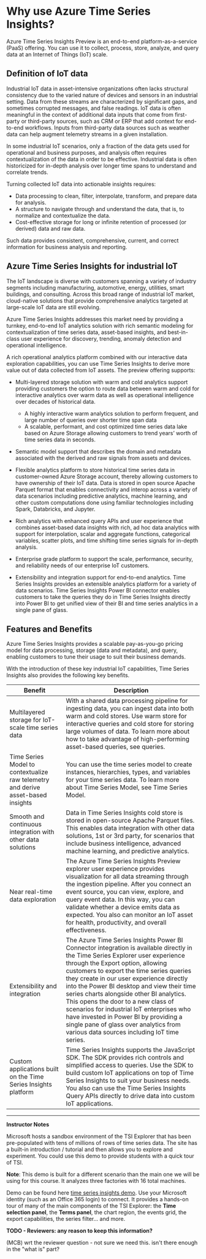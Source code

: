 # Why use Azure Time Series Insights?

Azure Time Series Insights Preview is an end-to-end platform-as-a-service (PaaS) offering. You can use it to collect, process, store, analyze, and query data at an Internet of Things (IoT) scale.

## Definition of IoT data

Industrial IoT data in asset-intensive organizations often lacks structural consistency due to the varied nature of devices and sensors in an industrial setting. Data from these streams are characterized by significant gaps, and sometimes corrupted messages, and false readings. IoT data is often meaningful in the context of additional data inputs that come from first-party or third-party sources, such as CRM or ERP that add context for end-to-end workflows. Inputs from third-party data sources such as weather data can help augment telemetry streams in a given installation.

In some industrial IoT scenarios, only a fraction of the data gets used for operational and business purposes, and analysis often requires contextualization of the data in order to be effective. Industrial data is often historicized for in-depth analysis over longer time spans to understand and correlate trends. 

Turning collected IoT data into actionable insights requires:

* Data processing to clean, filter, interpolate, transform, and prepare data for analysis.
* A structure to navigate through and understand the data, that is, to normalize and contextualize the data.
* Cost-effective storage for long or infinite retention of processed (or derived) data and raw data.

Such data provides consistent, comprehensive, current, and correct information for business analysis and reporting.

## Azure Time Series Insights for industrial IoT

The IoT landscape is diverse with customers spanning a variety of industry segments including manufacturing, automotive, energy, utilities, smart buildings, and consulting. Across this broad range of industrial IoT market, cloud-native solutions that provide comprehensive analytics targeted at large-scale IoT data are still evolving.

Azure Time Series Insights addresses this market need by providing a turnkey, end-to-end IoT analytics solution with rich semantic modeling for contextualization of time series data, asset-based insights, and best-in-class user experience for discovery, trending, anomaly detection and operational intelligence.

A rich operational analytics platform combined with our interactive data exploration capabilities, you can use Time Series Insights to derive more value out of data collected from IoT assets. The preview offering supports:

* Multi-layered storage solution with warm and cold analytics support providing customers the option to route data between warm and cold for interactive analytics over warm data as well as operational intelligence over decades of historical data.

    * A highly interactive warm analytics solution to perform frequent, and large number of queries over shorter time span data
    * A scalable, performant, and cost optimized time series data lake based on Azure Storage allowing customers to trend years’ worth of time series data in seconds.

* Semantic model support that describes the domain and metadata associated with the derived and raw signals from assets and devices.
* Flexible analytics platform to store historical time series data in customer-owned Azure Storage account, thereby allowing customers to have ownership of their IoT data. Data is stored in open source Apache Parquet format that enables connectivity and interop across a variety of data scenarios including predictive analytics, machine learning, and other custom computations done using familiar technologies including Spark, Databricks, and Jupyter.
* Rich analytics with enhanced query APIs and user experience that combines asset-based data insights with rich, ad hoc data analytics with support for interpolation, scalar and aggregate functions, categorical variables, scatter plots, and time shifting time series signals for in-depth analysis.
* Enterprise grade platform to support the scale, performance, security, and reliability needs of our enterprise IoT customers.
* Extensibility and integration support for end-to-end analytics. Time Series Insights provides an extensible analytics platform for a variety of data scenarios. Time Series Insights Power BI connector enables customers to take the queries they do in Time Series Insights directly into Power BI to get unified view of their BI and time series analytics in a single pane of glass.

## Features and Benefits

Azure Time Series Insights provides a scalable pay-as-you-go pricing model for data processing, storage (data and metadata), and query, enabling customers to tune their usage to suit their business demands.

With the introduction of these key industrial IoT capabilities, Time Series Insights also provides the following key benefits.

|Benefit|Description|
|-------|-----------|
|Multilayered storage for IoT-scale time series data|With a shared data processing pipeline for ingesting data, you can ingest data into both warm and cold stores. Use warm store for interactive queries and cold store for storing large volumes of data. To learn more about how to take advantage of high-performing asset-based queries, see queries.|
|Time Series Model to contextualize raw telemetry and derive asset-based insights|You can use the time series model to create instances, hierarchies, types, and variables for your time series data. To learn more about Time Series Model, see Time Series Model.|
|Smooth and continuous integration with other data solutions|Data in Time Series Insights cold store is stored in open-source Apache Parquet files. This enables data integration with other data solutions, 1st or 3rd party, for scenarios that include business intelligence, advanced machine learning, and predictive analytics.|
|Near real-time data exploration|The Azure Time Series Insights Preview explorer user experience provides visualization for all data streaming through the ingestion pipeline. After you connect an event source, you can view, explore, and query event data. In this way, you can validate whether a device emits data as expected. You also can monitor an IoT asset for health, productivity, and overall effectiveness.|
|Extensibility and integration|The Azure Time Series Insights Power BI Connector integration is available directly in the Time Series Explorer user experience through the Export option, allowing customers to export the time series queries they create in our user experience directly into the Power BI desktop and view their time series charts alongside other BI analytics. This opens the door to a new class of scenarios for industrial IoT enterprises who have invested in Power BI by providing a single pane of glass over analytics from various data sources including IoT time series.|
|Custom applications built on the Time Series Insights platform|Time Series Insights supports the JavaScript SDK. The SDK provides rich controls and simplified access to queries. Use the SDK to build custom IoT applications on top of Time Series Insights to suit your business needs. You also can use the Time Series Insights Query APIs directly to drive data into custom IoT applications.|

---

**Instructor Notes**

Microsoft hosts a sandbox environment of the TSI Explorer that has been pre-populated with tens of millions of rows of time series data. The site has a built-in introduction / tutorial and then allows you to explore and experiment.  You could use this demo to provide students with a quick tour of TSI.

**Note**: This demo is built for a different scenario than the main one we will be using for this course. It analyzes three factories with 16 total machines.  

Demo can be found here [time series insights demo](https://insights.timeseries.azure.com/demo). Use your Microsoft identity (such as an Office 365 login) to connect. It provides a hands-on tour of many of the main components of the TSI Explorer: the **Time selection panel**, the **Terms panel**, the chart region, the events grid, the export capabilities, the series filter... and more. 



**TODO - Reviewers: any reason to keep this information?**



(MCB) wrt the reviewer question - not sure we need this.  isn't there enough in the "what is"  part?
